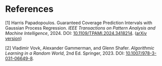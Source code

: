 # References

<a id="1">[1]</a> Harris Papadopoulos. Guaranteed Coverage Prediction Intervals with Gaussian Process Regression. *IEEE Transactions on Pattern Analysis and Machine Intelligence*, 2024. DOI: [10.1109/TPAMI.2024.3418214](https://doi.org/10.1109/TPAMI.2024.3418214). 
([arXiv version](https://arxiv.org/abs/2310.15641))

<a id="2">[2]</a> Vladimir Vovk, Alexander Gammerman, and Glenn Shafer. *Algorithmic Learning in a Random World*, 2nd Ed. Springer, 2023. DOI: [10.1007/978-3-031-06649-8](https://doi.org/10.1007/978-3-031-06649-8).
